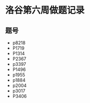 # 洛谷第六周做题记录
## 题号
- p8218
- P1719
- P1314
- P2367
- p3397
- P1496
- p1955
- p1884
- p2004
- p3017
- P3406